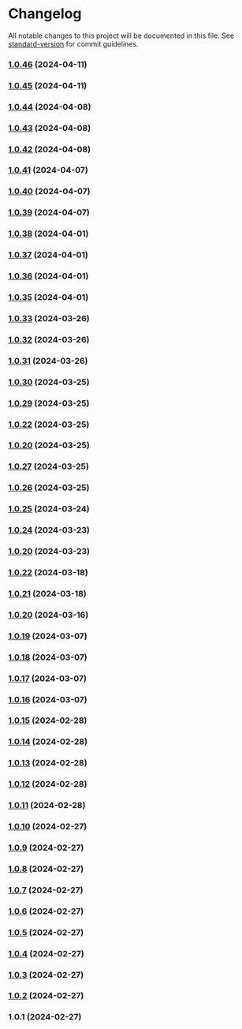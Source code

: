 # Changelog

All notable changes to this project will be documented in this file. See [standard-version](https://github.com/conventional-changelog/standard-version) for commit guidelines.

### [1.0.46](https://github.com/Nico2433/custom-components/compare/v1.0.45...v1.0.46) (2024-04-11)

### [1.0.45](https://github.com/Nico2433/custom-components/compare/v1.0.44...v1.0.45) (2024-04-11)

### [1.0.44](https://github.com/Nico2433/custom-components/compare/v1.0.43...v1.0.44) (2024-04-08)

### [1.0.43](https://github.com/Nico2433/custom-components/compare/v1.0.42...v1.0.43) (2024-04-08)

### [1.0.42](https://github.com/Nico2433/custom-components/compare/v1.0.41...v1.0.42) (2024-04-08)

### [1.0.41](https://github.com/Nico2433/custom-components/compare/v1.0.40...v1.0.41) (2024-04-07)

### [1.0.40](https://github.com/Nico2433/custom-components/compare/v1.0.39...v1.0.40) (2024-04-07)

### [1.0.39](https://github.com/Nico2433/custom-components/compare/v1.0.38...v1.0.39) (2024-04-07)

### [1.0.38](https://github.com/Nico2433/custom-components/compare/v1.0.37...v1.0.38) (2024-04-01)

### [1.0.37](https://github.com/Nico2433/custom-components/compare/v1.0.36...v1.0.37) (2024-04-01)

### [1.0.36](https://github.com/Nico2433/custom-components/compare/v1.0.35...v1.0.36) (2024-04-01)

### [1.0.35](https://github.com/Nico2433/custom-components/compare/v1.0.33...v1.0.35) (2024-04-01)

### [1.0.33](https://github.com/Nico2433/custom-components/compare/v1.0.32...v1.0.33) (2024-03-26)

### [1.0.32](https://github.com/Nico2433/custom-components/compare/v1.0.31...v1.0.32) (2024-03-26)

### [1.0.31](https://github.com/Nico2433/custom-components/compare/v1.0.30...v1.0.31) (2024-03-26)

### [1.0.30](https://github.com/Nico2433/custom-components/compare/v1.0.29...v1.0.30) (2024-03-25)

### [1.0.29](https://github.com/Nico2433/custom-components/compare/v1.0.27...v1.0.29) (2024-03-25)

### [1.0.22](https://github.com/Nico2433/custom-components/compare/v1.0.27...v1.0.22) (2024-03-25)

### [1.0.20](https://github.com/Nico2433/custom-components/compare/v1.0.27...v1.0.20) (2024-03-25)

### [1.0.27](https://github.com/Nico2433/custom-components/compare/v1.0.26...v1.0.27) (2024-03-25)

### [1.0.26](https://github.com/Nico2433/custom-components/compare/v1.0.25...v1.0.26) (2024-03-25)

### [1.0.25](https://github.com/Nico2433/custom-components/compare/v1.0.24...v1.0.25) (2024-03-24)

### [1.0.24](https://github.com/Nico2433/custom-components/compare/v1.0.22...v1.0.24) (2024-03-23)

### [1.0.20](https://github.com/Nico2433/custom-components/compare/v1.0.22...v1.0.20) (2024-03-23)

### [1.0.22](https://github.com/Nico2433/custom-components/compare/v1.0.21...v1.0.22) (2024-03-18)

### [1.0.21](https://github.com/Nico2433/custom-components/compare/v1.0.20...v1.0.21) (2024-03-18)

### [1.0.20](https://github.com/Nico2433/custom-components/compare/v1.0.19...v1.0.20) (2024-03-16)

### [1.0.19](https://github.com/Nico2433/custom-components/compare/v1.0.18...v1.0.19) (2024-03-07)

### [1.0.18](https://github.com/Nico2433/custom-components/compare/v1.0.17...v1.0.18) (2024-03-07)

### [1.0.17](https://github.com/Nico2433/custom-components/compare/v1.0.16...v1.0.17) (2024-03-07)

### [1.0.16](https://github.com/Nico2433/custom-components/compare/v1.0.15...v1.0.16) (2024-03-07)

### [1.0.15](https://github.com/Nico2433/custom-inputs/compare/v1.0.14...v1.0.15) (2024-02-28)

### [1.0.14](https://github.com/Nico2433/custom-inputs/compare/v1.0.13...v1.0.14) (2024-02-28)

### [1.0.13](https://github.com/Nico2433/custom-inputs/compare/v1.0.12...v1.0.13) (2024-02-28)

### [1.0.12](https://github.com/Nico2433/custom-inputs/compare/v1.0.11...v1.0.12) (2024-02-28)

### [1.0.11](https://github.com/Nico2433/custom-inputs/compare/v1.0.10...v1.0.11) (2024-02-28)

### [1.0.10](https://github.com/Nico2433/custom-inputs/compare/v1.0.9...v1.0.10) (2024-02-27)

### [1.0.9](https://github.com/Nico2433/custom-inputs/compare/v1.0.8...v1.0.9) (2024-02-27)

### [1.0.8](https://github.com/Nico2433/custom-inputs/compare/v1.0.7...v1.0.8) (2024-02-27)

### [1.0.7](https://github.com/Nico2433/custom-inputs/compare/v1.0.5...v1.0.7) (2024-02-27)

### [1.0.6](https://github.com/Nico2433/custom-inputs/compare/v1.0.5...v1.0.6) (2024-02-27)

### [1.0.5](https://github.com/Nico2433/custom-inputs/compare/v1.0.4...v1.0.5) (2024-02-27)

### [1.0.4](https://github.com/Nico2433/custom-inputs/compare/v1.0.3...v1.0.4) (2024-02-27)

### [1.0.3](https://github.com/Nico2433/custom-inputs/compare/v1.0.2...v1.0.3) (2024-02-27)

### [1.0.2](https://github.com/Nico2433/custom-inputs/compare/v1.0.1...v1.0.2) (2024-02-27)

### 1.0.1 (2024-02-27)
